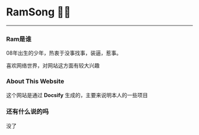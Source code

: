 # RamSong :feet::heartpulse:

------

### Ram是谁 

08年出生的少年，热衷于没事找事，装逼，惹事。

喜欢网络世界，对网站这方面有较大兴趣

### About This Website

这个网站是通过  **Docsify**  生成的，主要来说明本人的一些项目

### 还有什么说的吗

没了

